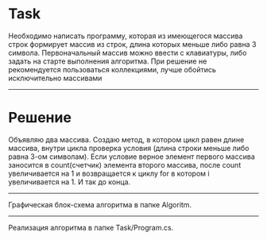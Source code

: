 # Task
Необходимо написать программу, которая из имеющегося массива строк формирует массив из строк, длина которых меньше либо равна 3 символа. Первоначальный массив можно ввести с клавиатуры, либо задать на старте выполнения алгоритма. При решение не рекомендуется пользоваться коллекциями, лучше обойтись исключительно массивами
***
# Решение
Объявляю два массива. Создаю метод, в котором цикл равен длине массива, внутри цикла проверка условия (длина строки меньше либо равна 3-ом символам). Если условие верное элемент первого массива заносится в count(счетчик) элемента второго массива, после count увеличивается на 1 и возвращается к циклу for в котором i увеличивается на 1. И так до конца.
***
Графическая блок-схема алгоритма в папке Algoritm.
***
Реализация алгоритма в папке Task/Program.cs.